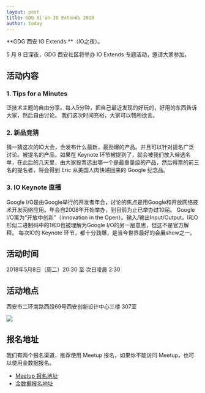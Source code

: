 ```yaml
---
layout: post
title: GDG Xi'an IO Extends 2018
author: today
---
```



**GDG 西安 IO Extends **（IO之夜）。

5 月 8 日深夜，GDG 西安社区将举办 IO Extends 专题活动，邀请大家参加。

## 活动内容

### 1. Tips for a Minutes

泛技术主题的自由分享。每人5分钟，把自己最近发现的好玩的，好用的东西告诉大家，然后自由讨论。
我们这次时间充裕，大家可以畅所欲言。

### 2. 新品竞猜

猜一猜这次的IO大会，会发布什么最新，最劲爆的产品。并且可以针对提名广泛讨论。被提名的产品，如果在 Keynote 环节被提到了，就会被我们放入候选名单，在此后的几天里，由大家投票选出哪一个是最重量级的产品，然后得票的前三名的提名者，将会得到 Eric 从美国人肉快递回来的 Google 纪念品。

### 3. IO Keynote 直播
Google I/O是由Google举行的开发者年会，讨论的焦点是用Google和开放网络技术开发网络应用。年会自2008年开始举办，到目前为止已举办过10届。
Google I/O寓为“开放中创新”（Innovation in the Open）。输入/输出Input/Output，I和O形似二进制码中的1和0也被理解为Google I/O的另一层意思，但这不是官方解释。
每次IO的 Keynote 环节，都十分劲爆，是当今世界最好的会展show之一。


## 活动时间

2018年5月8日（周二）20:30 至 次日凌晨 2:30

## 活动地点

西安市二环南路西段69号西安创新设计中心三楼 307室 

![](http://greatghoul.b0.upaiyun.com/1804/sfltk5u9bQRP.png)

## 报名地址

我们有两个报名渠道，推荐使用 Meetup 报名，如果你不能访问 Meetup，也可以使用金数据报名。

- [Meetup 报名地址](https://www.meetup.com/GDG-Xian/events/248247640/)
- [金数据报名地址](https://jinshuju.net/f/kC0lO3)
